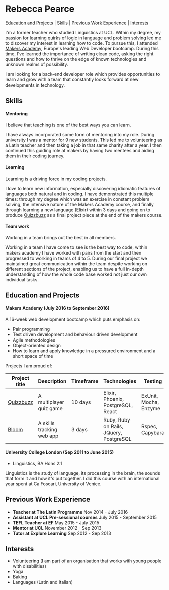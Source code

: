 # Rebecca Pearce

 [Education and Projects](#education) | [Skills](#skills) | [Previous Work Experience](#experience) | [Interests](#interests)

I'm a former teacher who studied Linguistics at UCL. Within my degree, my passion for learning quirks of logic in language and problem solving led me to discover my interest in learning how to code. To pursue this, I attended [Makers Academy](http://www.makersacademy.com/), Europe's leading Web Developer bootcamp. During this time, I've learned the importance of writing clean code, asking the right questions and how to thrive on the edge of known technologies and unknown realms of possibility.

I am looking for a back-end developer role which provides opportunities to learn and grow with a team that constantly looks forward at new developments in technology.


## <a name="skills">Skills</a>


#### Mentoring

I believe that teaching is one of the best ways you can learn.

I have always incorporated some form of mentoring into my role. During university I was a mentor for 9 new students. This led me to volunteering as a Latin teacher and then taking a job in that same charity after a year. I then continued this guiding role at makers by having two mentees and aiding them in their coding journey.

#### Learning

Learning is a driving force in my coding projects.

I love to learn new information, especially discovering idiomatic features of languages both natural and in coding. I have demonstrated this multiple times: through my degree which was an exercise in constant problem solving, the intensive nature of the Makers Academy course, and finally through learning a new language (Elixir) within 3 days and going on to produce [Quizzbuzz](https://github.com/quizzbuzz/quizzbuzz) as a final project piece at the end of the makers course.

#### Team work

Working in a team brings out the best in all members.

Working in a team I have come to see is the best way to code, within makers academy I have worked with pairs from the start and then progressed to working in teams of 4 to 5. During our final project we maintained great communication within the team despite working on different sections of the project, enabling us to have a full in-depth understanding of how the whole code base worked not just our own individual tasks.

## <a name="education">Education and Projects</a>

#### Makers Academy (July 2016 to September 2016)

A 16-week web development bootcamp which puts emphasis on:
- Pair programming
- Test driven development and behaviour driven development
- Agile methodologies
- Object-oriented design
- How to learn and apply knowledge in a pressured environment and a short space of time

Projects I am proud of:

Project title  | Description  									| Timeframe | Technologies | Testing | Link
------------- | ------------------------------	| ------------- |------------- |--------- | ----------------
[Quizzbuzz](https://github.com/quizzbuzz/quizzbuzz) | A multiplayer quiz game  | 10 days | Elixir, Phoenix, PostgreSQL, React| ExUnit, Mocha, Enzyme | [See it in action here](https://qzbz.herokuapp.com/)
[Bloom](https://github.com/thehappinessproject/happiness_project)| A skills tracking web app | 3 days | Ruby, Ruby on Rails, JQuery, PostgreSQL | Rspec, Capybara | [Check it out](http://bloomtracker.herokuapp.com)


#### University College London (Sep 2011 to June 2015)

- Linguistics, BA Hons 2:1

Linguistics is the study of language, its processing in the brain, the sounds that form it and how it's put together. I did this course with an international year spent at Ca Foscari, University of Venice.

## <a name="experience">Previous Work Experience</a>

- **Teacher at The Latin Programme** Nov 2014 - July 2016
- **Assistant at UCL Pre-sessional courses** July 2015 - September 2015
- **TEFL Teacher at EF** May 2015 - July 2015
- **Mentor at UCL** November 2012 - Sep 2013
- **Tutor at Explore Learning** Sep 2012 - Sep 2013

## <a name="interests">Interests</a>
- Volunteering (I am part of an organisation that works with young people with disabilities)
- Yoga
- Baking
- Languages (Latin and Italian)
